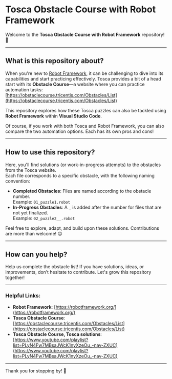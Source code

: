 # Tosca Obstacle Course with Robot Framework

Welcome to the **Tosca Obstacle Course with Robot Framework** repository! 🎉

---

## What is this repository about?

When you're new to [Robot Framework](https://robotframework.org/), it can be challenging to dive into its capabilities and start practicing effectively. Tosca provides a bit of a head start with its **Obstacle Course**—a website where you can practice automation tasks:  
[https://obstaclecourse.tricentis.com/Obstacles/List](https://obstaclecourse.tricentis.com/Obstacles/List)

This repository explores how these Tosca puzzles can also be tackled using **Robot Framework** within **Visual Studio Code**.

Of course, if you work with both Tosca and Robot Framework, you can also compare the two automation options. Each has its own pros and cons!  


---

## How to use this repository?

Here, you'll find solutions (or work-in-progress attempts) to the obstacles from the Tosca website.  
Each file corresponds to a specific obstacle, with the following naming convention:

- **Completed Obstacles**: Files are named according to the obstacle number.  
  Example: `01_puzzle1.robot`  
- **In-Progress Obstacles**: A `_` is added after the number for files that are not yet finalized.  
  Example: `02_puzzle2__.robot`

Feel free to explore, adapt, and build upon these solutions. Contributions are more than welcome! 😊  

---

## How can you help?

Help us complete the obstacle list! If you have solutions, ideas, or improvements, don’t hesitate to contribute. Let's grow this repository together!

---

### Helpful Links:

- **Robot Framework**: [https://robotframework.org/](https://robotframework.org/)  
- **Tosca Obstacle Course**: [https://obstaclecourse.tricentis.com/Obstacles/List](https://obstaclecourse.tricentis.com/Obstacles/List)
- **Tosca Obstacle Course, Tosca solutions**: [https://www.youtube.com/playlist?list=PLyN4Fw7MBsaJWcK1nyXzeOu_-nav-ZXUC](https://www.youtube.com/playlist?list=PLyN4Fw7MBsaJWcK1nyXzeOu_-nav-ZXUC)
---

Thank you for stopping by! 🚀




